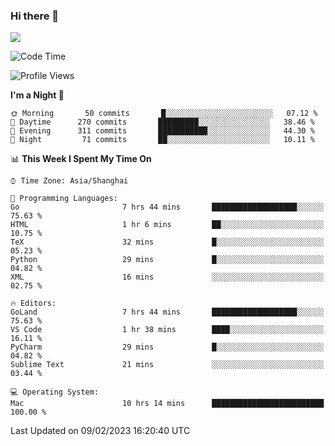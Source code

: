 ### Hi there 👋

<!--
**JJAYCHEN1e/jjaychen1e** is a ✨ _special_ ✨ repository because its `README.md` (this file) appears on your GitHub profile.

Here are some ideas to get you started:

- 🔭 I’m currently working on ...
- 🌱 I’m currently learning ...
- 👯 I’m looking to collaborate on ...
- 🤔 I’m looking for help with ...
- 💬 Ask me about ...
- 📫 How to reach me: ...
- 😄 Pronouns: ...
- ⚡ Fun fact: ...
-->

[![](https://github-readme-stats.vercel.app/api?username=jjaychen1e&show_icons=true)](https://github.com/jjaychen1e/github-readme-stats?count_private=true)

<!--START_SECTION:waka-->
![Code Time](http://img.shields.io/badge/Code%20Time-553%20hrs%205%20mins-blue)

![Profile Views](http://img.shields.io/badge/Profile%20Views-0-blue)

**I'm a Night 🦉** 

```text
🌞 Morning       50 commits       █░░░░░░░░░░░░░░░░░░░░░░░░   07.12 % 
🌆 Daytime      270 commits       █████████░░░░░░░░░░░░░░░░   38.46 % 
🌃 Evening      311 commits       ███████████░░░░░░░░░░░░░░   44.30 % 
🌙 Night         71 commits       ██░░░░░░░░░░░░░░░░░░░░░░░   10.11 % 

```


📊 **This Week I Spent My Time On** 

```text
⌚︎ Time Zone: Asia/Shanghai

💬 Programming Languages: 
Go                       7 hrs 44 mins       ███████████████████░░░░░░   75.63 % 
HTML                     1 hr 6 mins         ██░░░░░░░░░░░░░░░░░░░░░░░   10.75 % 
TeX                      32 mins             █░░░░░░░░░░░░░░░░░░░░░░░░   05.23 % 
Python                   29 mins             █░░░░░░░░░░░░░░░░░░░░░░░░   04.82 % 
XML                      16 mins             ░░░░░░░░░░░░░░░░░░░░░░░░░   02.75 % 

🔥 Editors: 
GoLand                   7 hrs 44 mins       ███████████████████░░░░░░   75.63 % 
VS Code                  1 hr 38 mins        ████░░░░░░░░░░░░░░░░░░░░░   16.11 % 
PyCharm                  29 mins             █░░░░░░░░░░░░░░░░░░░░░░░░   04.82 % 
Sublime Text             21 mins             ░░░░░░░░░░░░░░░░░░░░░░░░░   03.44 % 

💻 Operating System: 
Mac                      10 hrs 14 mins      █████████████████████████   100.00 % 

```


 Last Updated on 09/02/2023 16:20:40 UTC
<!--END_SECTION:waka-->
